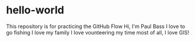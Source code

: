 # hello-world
This repository is for practicing the GitHub Flow
Hi, I'm Paul Bass
I love to go fishing
I love my family
I love vounteering my time
most of all, I love GIS!
